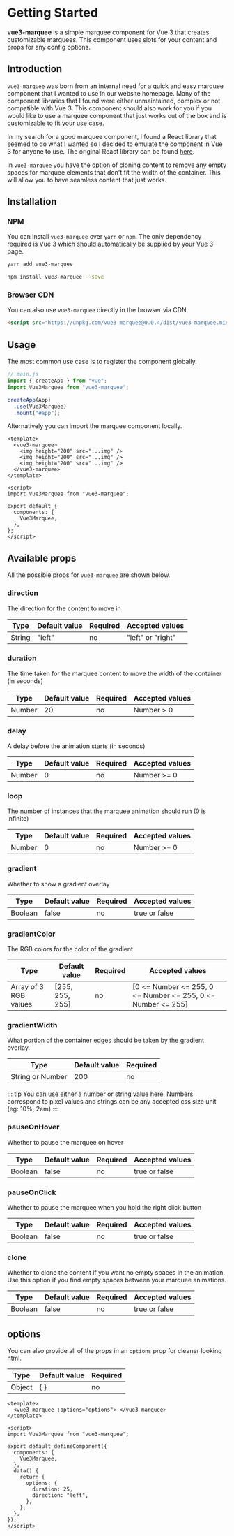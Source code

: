 # Getting Started

**vue3-marquee** is a simple marquee component for Vue 3 that creates customizable marquees. This component uses slots for your content and props for any config options.

## Introduction

`vue3-marquee` was born from an internal need for a quick and easy marquee component that I wanted to use in our website homepage. Many of the component libraries that I found were either unmaintained, complex or not compatible with Vue 3. This component should also work for you if you would like to use a marquee component that just works out of the box and is customizable to fit your use case.

In my search for a good marquee component, I found a React library that seemed to do what I wanted so I decided to emulate the component in Vue 3 for anyone to use. The original React library can be found [here](https://www.react-fast-marquee.com/).

In `vue3-marquee` you have the option of cloning content to remove any empty spaces for marquee elements that don't fit the width of the container. This will allow you to have seamless content that just works.

## Installation

### NPM

You can install `vue3-marquee` over `yarn` or `npm`. The only dependency required is Vue 3 which should automatically be supplied by your Vue 3 page.

```bash
yarn add vue3-marquee
```

```bash
npm install vue3-marquee --save
```

### Browser CDN

You can also use `vue3-marquee` directly in the browser via CDN.

```html
<script src="https://unpkg.com/vue3-marquee@0.0.4/dist/vue3-marquee.min.js"></script>
```

## Usage

The most common use case is to register the component globally.

```js
// main.js
import { createApp } from "vue";
import Vue3Marquee from "vue3-marquee";

createApp(App)
  .use(Vue3Marquee)
  .mount("#app");
```

Alternatively you can import the marquee component locally.

```vue
<template>
  <vue3-marquee>
    <img height="200" src="...img" />
    <img height="200" src="...img" />
    <img height="200" src="...img" />
  </vue3-marquee>
</template>

<script>
import Vue3Marquee from "vue3-marquee";

export default {
  components: {
    Vue3Marquee,
  },
};
</script>
```

## Available props

All the possible props for `vue3-marquee` are shown below.

### direction

The direction for the content to move in

| Type   | Default value | Required | Accepted values   |
| ------ | ------------- | -------- | ----------------- |
| String | "left"        | no       | "left" or "right" |

### duration

The time taken for the marquee content to move the width of the container (in seconds)

| Type   | Default value | Required | Accepted values |
| ------ | ------------- | -------- | --------------- |
| Number | 20            | no       | Number > 0      |

### delay

A delay before the animation starts (in seconds)

| Type   | Default value | Required | Accepted values |
| ------ | ------------- | -------- | --------------- |
| Number | 0             | no       | Number >= 0     |

### loop

The number of instances that the marquee animation should run (0 is infinite)

| Type   | Default value | Required | Accepted values |
| ------ | ------------- | -------- | --------------- |
| Number | 0             | no       | Number >= 0     |

### gradient

Whether to show a gradient overlay

| Type    | Default value | Required | Accepted values |
| ------- | ------------- | -------- | --------------- |
| Boolean | false         | no       | true or false   |

### gradientColor

The RGB colors for the color of the gradient

| Type                  | Default value   | Required | Accepted values                                              |
| --------------------- | --------------- | -------- | ------------------------------------------------------------ |
| Array of 3 RGB values | [255, 255, 255] | no       | [0 <= Number <= 255, 0 <= Number <= 255, 0 <= Number <= 255] |

### gradientWidth

What portion of the container edges should be taken by the gradient overlay.

| Type             | Default value | Required |
| ---------------- | ------------- | -------- |
| String or Number | 200           | no       |

::: tip
You can use either a number or string value here. Numbers correspond to pixel values and strings can be any accepted css size unit (eg: 10%, 2em)
:::

### pauseOnHover

Whether to pause the marquee on hover

| Type    | Default value | Required | Accepted values |
| ------- | ------------- | -------- | --------------- |
| Boolean | false         | no       | true or false   |

### pauseOnClick

Whether to pause the marquee when you hold the right click button

| Type    | Default value | Required | Accepted values |
| ------- | ------------- | -------- | --------------- |
| Boolean | false         | no       | true or false   |

### clone

Whether to clone the content if you want no empty spaces in the animation. Use this option if you find empty spaces between your marquee animations.

| Type    | Default value | Required | Accepted values |
| ------- | ------------- | -------- | --------------- |
| Boolean | false         | no       | true or false   |

## options

You can also provide all of the props in an `options` prop for cleaner looking html.

| Type   | Default value | Required |
| ------ | ------------- | -------- |
| Object | { }           | no       |

```vue
<template>
  <vue3-marquee :options="options"> </vue3-marquee>
</template>

<script>
import Vue3Marquee from "vue3-marquee";

export default defineComponent({
  components: {
    Vue3Marquee,
  },
  data() {
    return {
      options: {
        duration: 25,
        direction: "left",
      },
    };
  },
});
</script>
```
